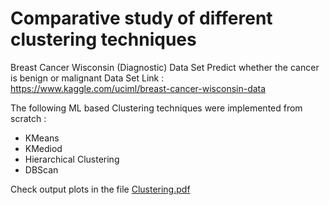 # Comparative study of different clustering techniques

Breast Cancer Wisconsin (Diagnostic) Data Set
Predict whether the cancer is benign or malignant
Data Set Link : https://www.kaggle.com/uciml/breast-cancer-wisconsin-data

The following ML based Clustering techniques were implemented from scratch :
* KMeans
* KMediod
* Hierarchical Clustering
* DBScan

Check output plots in the file [Clustering.pdf](https://github.com/mailsourajit25/Clustering/blob/main/Clustering.pdf)

